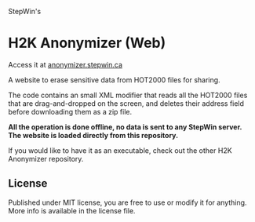 StepWin's
# H2K Anonymizer (Web)

Access it at [anonymizer.stepwin.ca](http://anonymizer.stepwin.ca)

A website to erase sensitive data from HOT2000 files for sharing.

The code contains an small XML modifier that reads all the HOT2000 files that are drag-and-dropped on the screen, and deletes their address field before downloading them as a zip file.

**All the operation is done offline, no data is sent to any StepWin server. The website is loaded directly from this repository.**

If you would like to have it as an executable, check out the other H2K Anonymizer repository.

## License
Published under MIT license, you are free to use or modify it for anything. More info is available in the license file.
